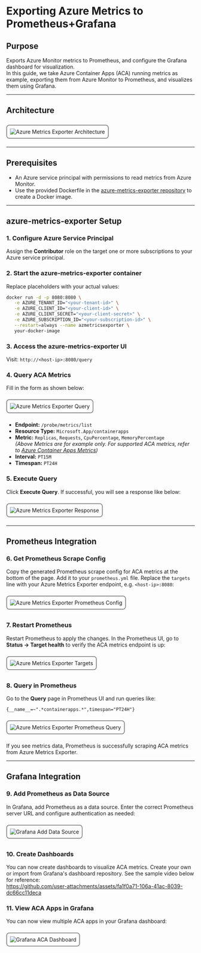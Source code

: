 
# Exporting Azure Metrics to Prometheus+Grafana

## Purpose

Exports Azure Monitor metrics to Prometheus, and configure the Grafana dashboard for visualization.<br>
In this guide, we take Azure Container Apps (ACA) running metrics as example, exporting them from Azure Monitor to Prometheus, and visualizes them using Grafana.

---

## Architecture

<div style="border: 2px solid #888; border-radius: 8px; padding: 8px; display: inline-block; margin: 8px 0;">
   <img src="prometheus/azmetricsexporter.png" alt="Azure Metrics Exporter Architecture" />
</div>

---

## Prerequisites

- An Azure service principal with permissions to read metrics from Azure Monitor.
- Use the provided Dockerfile in the [azure-metrics-exporter repository](https://github.com/webdevops/azure-metrics-exporter) to create a Docker image.

---

## azure-metrics-exporter Setup

### 1. Configure Azure Service Principal

Assign the **Contributor** role on the target one or more subscriptions to your Azure service principal.

### 2. Start the azure-metrics-exporter container

Replace placeholders with your actual values:

```sh
docker run -d -p 8080:8080 \
   -e AZURE_TENANT_ID="<your-tenant-id>" \
   -e AZURE_CLIENT_ID="<your-client-id>" \
   -e AZURE_CLIENT_SECRET="<your-client-secret>" \
   -e AZURE_SUBSCRIPTION_ID="<your-subscription-id>" \
   --restart=always --name azmetricsexporter \
   your-docker-image
```

### 3. Access the azure-metrics-exporter UI

Visit: `http://<host-ip>:8080/query`

### 4. Query ACA Metrics

Fill in the form as shown below:

<div style="border: 2px solid #888; border-radius: 8px; padding: 8px; display: inline-block; margin: 8px 0;">
   <img src="prometheus/azure-metrics-exporter-query-tester.png" alt="Azure Metrics Exporter Query" />
</div>

- **Endpoint:** `/probe/metrics/list`
- **Resource Type:** `Microsoft.App/containerapps`
- **Metric:** `Replicas`, `Requests`, `CpuPercentage`, `MemoryPercentage`  
   _(Above Metrics are for example only. For supported ACA metrics, refer to [Azure Container Apps Metrics](https://learn.microsoft.com/en-us/azure/azure-monitor/reference/supported-metrics/microsoft-app-containerapps-metrics))_
- **Interval:** `PT15M`
- **Timespan:** `PT24H`

### 5. Execute Query

Click **Execute Query**. If successful, you will see a response like below:

<div style="border: 2px solid #888; border-radius: 8px; padding: 8px; display: inline-block; margin: 8px 0;">
   <img src="prometheus/azure-metrics-exporter-query-tester-return-metrics.png" alt="Azure Metrics Exporter Response" />
</div>

---

## Prometheus Integration

### 6. Get Prometheus Scrape Config

Copy the generated Prometheus scrape config for ACA metrics at the bottom of the page. Add it to your `prometheus.yml` file. Replace the `targets` line with your Azure Metrics Exporter endpoint, e.g. `<host-ip>:8080`:

<div style="border: 2px solid #888; border-radius: 8px; padding: 8px; display: inline-block; margin: 8px 0;">
   <img src="prometheus/azure-metrics-exporter-query-tester-return-promconfig.png" alt="Azure Metrics Exporter Prometheus Config" />
</div>

### 7. Restart Prometheus

Restart Prometheus to apply the changes. In the Prometheus UI, go to **Status → Target health** to verify the ACA metrics endpoint is up:

<div style="border: 2px solid #888; border-radius: 8px; padding: 8px; display: inline-block; margin: 8px 0;">
   <img src="prometheus/prometheus-target-health.png" alt="Azure Metrics Exporter Targets" />
</div>

### 8. Query in Prometheus

Go to the **Query** page in Prometheus UI and run queries like:

```promql
{__name__=~".*containerapps.*",timespan="PT24H"}
```

<div style="border: 2px solid #888; border-radius: 8px; padding: 8px; display: inline-block; margin: 8px 0;">
   <img src="prometheus/prometheus-query-metrics.png" alt="Azure Metrics Exporter Prometheus Query" />
</div>

If you see metrics data, Prometheus is successfully scraping ACA metrics from Azure Metrics Exporter.

---

## Grafana Integration

### 9. Add Prometheus as Data Source

In Grafana, add Prometheus as a data source. Enter the correct Prometheus server URL and configure authentication as needed:

<div style="border: 2px solid #888; border-radius: 8px; padding: 8px; display: inline-block; margin: 8px 0;">
   <img src="prometheus/grafana-prom-datasource.png" alt="Grafana Add Data Source" />
</div>

### 10. Create Dashboards

You can now create dashboards to visualize ACA metrics. Create your own or import from Grafana's dashboard repository. See the sample video below for reference:<br>
https://github.com/user-attachments/assets/fa1f0a71-106a-41ac-8039-dc66cc11deca

### 11. View ACA Apps in Grafana

You can now view multiple ACA apps in your Grafana dashboard:

<div style="border: 2px solid #888; border-radius: 8px; padding: 8px; display: inline-block; margin: 8px 0;">
   <img src="prometheus/aca-azmon-prom-grafana.png" alt="Grafana ACA Dashboard" />
</div>
